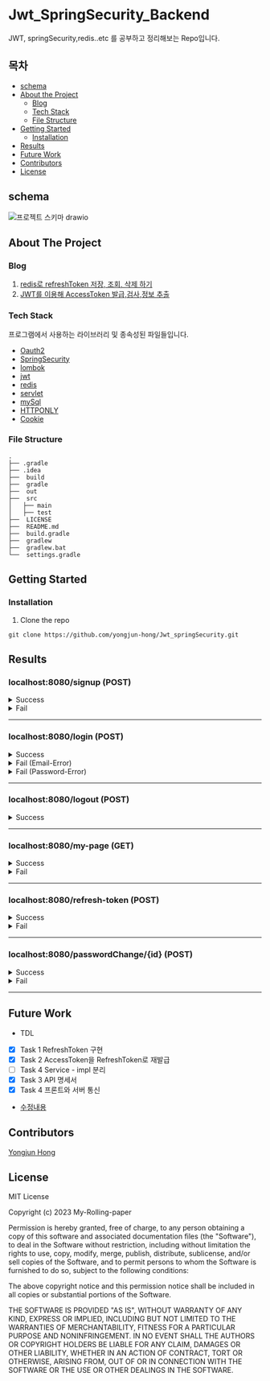 

# Jwt_SpringSecurity_Backend
JWT, springSecurity,redis..etc 를 공부하고 정리해보는 Repo입니다.


<!-- TABLE OF CONTENTS -->
## 목차

* [schema](#schema)
* [About the Project](#about-the-project)
  * [Blog](#blog)
  * [Tech Stack](#tech-stack)
  * [File Structure](#file-structure)
* [Getting Started](#getting-started)
  * [Installation](#installation)
* [Results](#results)
* [Future Work](#future-work)
* [Contributors](#contributors)
* [License](#license)


<!-- Description -->
## schema
![프로젝트 스키마 drawio](https://github.com/My-Rolling-paper/Jwt_springSecurity_backend/assets/104314593/26d7df14-7aca-458d-8eb4-2db6f8d5ae98)


<!-- ABOUT THE PROJECT -->
## About The Project
### Blog
1. [redis로 refreshToken 저장, 조회, 삭제 하기](https://solution-is-here.tistory.com/172)
2. [JWT를 이용해 AccessToken 발급,검사,정보 추출](https://solution-is-here.tistory.com/173)

### Tech Stack
프로그램에서 사용하는 라이브러리 및 종속성된 파일들입니다. 
* [Oauth2](https://oauth.net/2/)
* [SpringSecurity](https://docs.spring.io/spring-security/reference/index.html)
* [lombok](https://projectlombok.org/setup/)
* [jwt](https://jwt.io/)
* [redis](https://redis.io/) 
* [servlet](https://www.ros.org/) 
* [mySql](https://www.mysql.com/)
* [HTTPONLY](https://developer.mozilla.org/ko/docs/Web/HTTP/Cookies)
* [Cookie](https://docs.spring.io/spring-boot/docs/current/reference/htmlsingle/#boot-features-web-cookies)

### File Structure
    .
    ├── .gradle                
    ├── .idea                  
    ├──  build
    ├──  gradle    
    ├──  out                   
    ├──  src                   
    │   ├── main                
    │   ├── test   
    ├──  LICENSE  
    ├──  README.md             
    ├──  build.gradle           
    ├──  gradlew               
    ├──  gradlew.bat         
    └──  settings.gradle     
    

<!-- GETTING STARTED -->
## Getting Started

### Installation
1. Clone the repo
```
git clone https://github.com/yongjun-hong/Jwt_springSecurity.git
```

<!-- RESULTS -->
## Results

### localhost:8080/signup (POST)

<details>
    <summary> Success </summary>
 
**RequestBody**
```
{
    "email":"kevin0928@naver.com",
    "name" : "kevin",
    "password" : "1234"
}
```
**ResponseBody**
```
{
    "code": 200,
    "message": "회원 가입 성공",
    "data": {
        "id": 3,
        "name": "kevin",
        "email": "kevin0928@naver.com",
        "roles": [
            "ROLE_USER"
        ],
        "enabled": true,
        "password": "$2a$10$HRHe9./bnjCH6Aby3o/.MOEcOJnC7BDjsmPbyJ4yE9TIl5B5jzDBy",
        "username": "kevin0928@naver.com",
        "authorities": [
            {
                "authority": "ROLE_USER"
            }
        ],
        "accountNonLocked": true,
        "credentialsNonExpired": true,
        "accountNonExpired": true
    }
}
```
</details>


<details>
    <summary> Fail </summary>
 
**RequestBody**
```
{
    "email":"kevin0928@naver.com", -> 중복된 이메일 
    "name" : "kevin",
    "password" : "1234"
}
```
**ResponseBody**
```
{
    "code": 409,
    "message": "이미 사용 중인 이메일입니다.",
    "data": null
}
```
</details>


---
### localhost:8080/login (POST)

<details>
    <summary> Success </summary>
 
**RequestBody**
```
{
    "email":"kevin0928@naver.com",
    "password" : "1234"
}
```

**ResponseBody**
### header
 ```
refreshToken=eyJhbGciOiJIUzI1NiJ9.eyJzdWIiOiJrZXZpbjA5MjhAbmF2ZXIuY29tIiwicm9sZXMiOlsiUk9MRV9VU0VSIl0sIkFVVEhPUklUSUVTX0tFWSI6WyJST0xFX1VTRVIiXSwiaWF0IjoxNjg2MjMwMDU3LCJleHAiOjE2ODY0NDYwNTd9.ZceFy6-XgStt5B8xI1Gz258KTAaSOrNyqFrtDtjEVD0;
 Path=/; Max-Age=3600000; Expires=Thu, 20 Jul 2023 05:14:19 GMT; Secure; HttpOnly; SameSite=None
 ```
 ### body
```
{
    "code": 200,
    "message": "로그인 성공",
    "token": null,
    "expireTimeMs": null
}
```
</details>


<details>
    <summary> Fail (Email-Error) </summary>
 
**RequestBody**
```
{
    "email":"kevin0928@nver.com", -> 틀린 이메일
    "password" : "1234"
}
```
**ResponseBody**
```
{
    "code": 401,
    "message": "이메일을 잘못 입력하셨습니다.",
    "token": null,
    "expireTimeMs": null
}
```
</details>

<details>
    <summary> Fail (Password-Error) </summary>
 
**RequestBody**
```
{
    "email":"kevin0928@nver.com", 
    "password" : "1234" -> 틀린 비밀번호 
}
```
**ResponseBody**
```
{
    "code": 403,
    "message": "비밀번호를 잘못 입력하셨습니다.",
    "token": null,
    "expireTimeMs": null
}
```
</details>

---
### localhost:8080/logout (POST)

<details>
    <summary> Success </summary>

### member has a refresh token!

**ResponseBody**

### body
```
{
    "code": 200,
    "message": "로그아웃 성공"
}
```
</details>



---
### localhost:8080/my-page (GET)

<details>
    <summary> Success </summary>
 
### Authentication HttpServletRequest

**ResponseBody**
```
{
    "code": 200,
    "message": "회원 인증 성공",
    "token": null,
    "name": "kevin",
    "email": "kevin0928@naver.com"
}
```
</details>

<details>
    <summary> Fail </summary>
 
### Non-authentication HttpServletRequest

**ResponseBody**
```
{
    "code": 401,
    "message": "회원 인증 실패",
    "token": null,
    "name": null,
    "email": null
}
```
</details>

---
### localhost:8080/refresh-token (POST)

<details>
    <summary> Success </summary>
 
### member has a refresh token

**ResponseBody**
```
{
    "code": 200,
    "message": "토큰 재발급 성공",
    "token": null,
    "expireTimeMs": null
}
```
</details>

<details>
    <summary> Fail </summary>
 
### Member does not have a refresh token

**ResponseBody**
```
{
    "code": 400,
    "message": "토큰 재발급 실패",
    "token": null,
    "expireTimeMs": null
}
```
</details>

---
### localhost:8080/passwordChange/{id} (POST)

<details>
    <summary> Success </summary>

**RequestBody**
```
{
    "currentPassword" : "124",
    "newPassword" : "1234"
}
```
**ResponseBody**
```
{
    "code": 200,
    "message": "비밀번호 변경 완료",
    "data": "124"
}
```
</details>

<details>
    <summary> Fail </summary>


### Wrong Password

**RequestBody**
```
{
    "currentPassword" : "123", -> 틀린 비밀번호
    "newPassword" : "1234"
}
```
**ResponseBody**
```
{
    "code": 600,
    "message": "비밀번호를 잘못 입력하셨습니다.",
    "data": null
}
```

### Enter the same password twice

**RequestBody**
```
{
    "email":"kevin0928@nver.com", -> 틀린 이메일
    "password" : "1234"
}
```
**ResponseBody**
```
{
    "currentPassword" : "1234", // 똑같은 비밀번호
    "newPassword" : "1234"
}
```
</details>

---


<!-- FUTURE WORK -->
## Future Work
* TDL
- [x] Task 1 RefreshToken 구현
- [x] Task 2 AccessToken을 RefreshToken로 재발급
- [ ] Task 4 Service - impl 분리
- [x] Task 3 API 명세서
- [x] Task 4 프론트와 서버 통신

* [수정내용](https://shining-fish-553.notion.site/Checklist-to-finish-off-5b5197d4b9e140058c6e4b84df71af78)


<!-- CONTRIBUTORS -->
## Contributors
[Yongjun Hong](https://github.com/yongjun-hong)




<!-- LICENSE -->
## License
MIT License

Copyright (c) 2023 My-Rolling-paper

Permission is hereby granted, free of charge, to any person obtaining a copy
of this software and associated documentation files (the "Software"), to deal
in the Software without restriction, including without limitation the rights
to use, copy, modify, merge, publish, distribute, sublicense, and/or sell
copies of the Software, and to permit persons to whom the Software is
furnished to do so, subject to the following conditions:

The above copyright notice and this permission notice shall be included in all
copies or substantial portions of the Software.

THE SOFTWARE IS PROVIDED "AS IS", WITHOUT WARRANTY OF ANY KIND, EXPRESS OR
IMPLIED, INCLUDING BUT NOT LIMITED TO THE WARRANTIES OF MERCHANTABILITY,
FITNESS FOR A PARTICULAR PURPOSE AND NONINFRINGEMENT. IN NO EVENT SHALL THE
AUTHORS OR COPYRIGHT HOLDERS BE LIABLE FOR ANY CLAIM, DAMAGES OR OTHER
LIABILITY, WHETHER IN AN ACTION OF CONTRACT, TORT OR OTHERWISE, ARISING FROM,
OUT OF OR IN CONNECTION WITH THE SOFTWARE OR THE USE OR OTHER DEALINGS IN THE
SOFTWARE.
